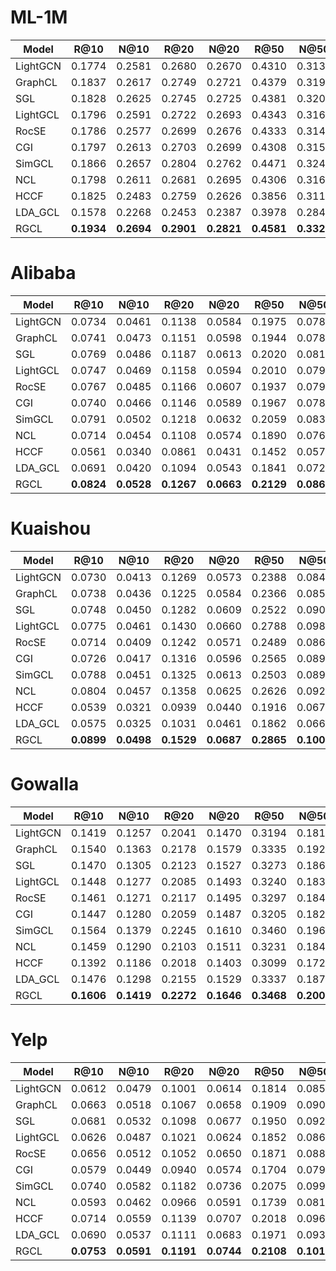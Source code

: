 # ML-1M

| Model    | R@10        | N@10        | R@20        | N@20        | R@50        | N@50        |
| -------- | ----------- | ----------- | ----------- | ----------- | ----------- | ----------- |
| LightGCN | 0.1774      | 0.2581      | 0.2680      | 0.2670      | 0.4310      | 0.3137      |
| GraphCL  | 0.1837      | 0.2617      | 0.2749      | 0.2721      | 0.4379      | 0.3196      |
| SGL      | 0.1828      | 0.2625      | 0.2745      | 0.2725      | 0.4381      | 0.3202      |
| LightGCL | 0.1796      | 0.2591      | 0.2722      | 0.2693      | 0.4343      | 0.3162      |
| RocSE    | 0.1786      | 0.2577      | 0.2699      | 0.2676      | 0.4333      | 0.3149      |
| CGI      | 0.1797      | 0.2613      | 0.2703      | 0.2699      | 0.4308      | 0.3158      |
| SimGCL   | 0.1866      | 0.2657      | 0.2804      | 0.2762      | 0.4471      | 0.3246      |
| NCL      | 0.1798      | 0.2611      | 0.2681      | 0.2695      | 0.4306      | 0.3162      |
| HCCF     | 0.1825      | 0.2483      | 0.2759      | 0.2626      | 0.3856      | 0.3119      |
| LDA_GCL  | 0.1578      | 0.2268      | 0.2453      | 0.2387      | 0.3978      | 0.2840      |
| RGCL     | **0.1934** | **0.2694** | **0.2901** | **0.2821** | **0.4581** | **0.3321** |

# Alibaba

| Model    | R@10        | N@10        | R@20        | N@20        | R@50        | N@50        |
| -------- | ----------- | ----------- | ----------- | ----------- | ----------- | ----------- |
| LightGCN | 0.0734      | 0.0461      | 0.1138      | 0.0584      | 0.1975      | 0.0784      |
| GraphCL  | 0.0741      | 0.0473      | 0.1151      | 0.0598      | 0.1944      | 0.0787      |
| SGL      | 0.0769      | 0.0486      | 0.1187      | 0.0613      | 0.2020      | 0.0812      |
| LightGCL | 0.0747      | 0.0469      | 0.1158      | 0.0594      | 0.2010      | 0.0798      |
| RocSE    | 0.0767      | 0.0485      | 0.1166      | 0.0607      | 0.1937      | 0.0792      |
| CGI      | 0.0740      | 0.0466      | 0.1146      | 0.0589      | 0.1967      | 0.0786      |
| SimGCL   | 0.0791      | 0.0502      | 0.1218      | 0.0632      | 0.2059      | 0.0834      |
| NCL      | 0.0714      | 0.0454      | 0.1108      | 0.0574      | 0.1890      | 0.0761      |
| HCCF     | 0.0561      | 0.0340      | 0.0861      | 0.0431      | 0.1452      | 0.0572      |
| LDA_GCL  | 0.0691      | 0.0420      | 0.1094      | 0.0543      | 0.1841      | 0.0723      |
| RGCL     | **0.0824** | **0.0528** | **0.1267** | **0.0663** | **0.2129** | **0.0869** |

# Kuaishou

| Model    | R@10        | N@10        | R@20        | N@20        | R@50        | N@50        |
| -------- | ----------- | ----------- | ----------- | ----------- | ----------- | ----------- |
| LightGCN | 0.0730      | 0.0413      | 0.1269      | 0.0573      | 0.2388      | 0.0840      |
| GraphCL  | 0.0738      | 0.0436      | 0.1225      | 0.0584      | 0.2366      | 0.0854      |
| SGL      | 0.0748      | 0.0450      | 0.1282      | 0.0609      | 0.2522      | 0.0902      |
| LightGCL | 0.0775      | 0.0461      | 0.1430      | 0.0660      | 0.2788      | 0.0980      |
| RocSE    | 0.0714      | 0.0409      | 0.1242      | 0.0571      | 0.2489      | 0.0866      |
| CGI      | 0.0726      | 0.0417      | 0.1316      | 0.0596      | 0.2565      | 0.0891      |
| SimGCL   | 0.0788      | 0.0451      | 0.1325      | 0.0613      | 0.2503      | 0.0897      |
| NCL      | 0.0804      | 0.0457      | 0.1358      | 0.0625      | 0.2626      | 0.0925      |
| HCCF     | 0.0539      | 0.0321      | 0.0939      | 0.0440      | 0.1916      | 0.0672      |
| LDA_GCL  | 0.0575      | 0.0325      | 0.1031      | 0.0461      | 0.1862      | 0.0661      |
| RGCL     | **0.0899** | **0.0498** | **0.1529** | **0.0687** | **0.2865** | **0.1005** |

# Gowalla

| Model    | R@10        | N@10        | R@20        | N@20        | R@50        | N@50        |
| -------- | ----------- | ----------- | ----------- | ----------- | ----------- | ----------- |
| LightGCN | 0.1419      | 0.1257      | 0.2041      | 0.1470      | 0.3194      | 0.1810      |
| GraphCL  | 0.1540      | 0.1363      | 0.2178      | 0.1579      | 0.3335      | 0.1922      |
| SGL      | 0.1470      | 0.1305      | 0.2123      | 0.1527      | 0.3273      | 0.1867      |
| LightGCL | 0.1448      | 0.1277      | 0.2085      | 0.1493      | 0.3240      | 0.1835      |
| RocSE    | 0.1461      | 0.1271      | 0.2117      | 0.1495      | 0.3297      | 0.1845      |
| CGI      | 0.1447      | 0.1280      | 0.2059      | 0.1487      | 0.3205      | 0.1826      |
| SimGCL   | 0.1564      | 0.1379      | 0.2245      | 0.1610      | 0.3460      | 0.1969      |
| NCL      | 0.1459      | 0.1290      | 0.2103      | 0.1511      | 0.3231      | 0.1845      |
| HCCF     | 0.1392      | 0.1186      | 0.2018      | 0.1403      | 0.3099      | 0.1726      |
| LDA_GCL  | 0.1476      | 0.1298      | 0.2155      | 0.1529      | 0.3337      | 0.1879      |
| RGCL     | **0.1606** | **0.1419** | **0.2272** | **0.1646** | **0.3468** | **0.2000** |

# Yelp

| Model    | R@10        | N@10        | R@20        | N@20        | R@50        | N@50                    |
| -------- | ----------- | ----------- | ----------- | ----------- | ----------- | ----------------------- |
| LightGCN | 0.0612      | 0.0479      | 0.1001      | 0.0614      | 0.1814      | 0.0850                  |
| GraphCL  | 0.0663      | 0.0518      | 0.1067      | 0.0658      | 0.1909      | 0.0903                  |
| SGL      | 0.0681      | 0.0532      | 0.1098      | 0.0677      | 0.1950      | 0.0925                  |
| LightGCL | 0.0626      | 0.0487      | 0.1021      | 0.0624      | 0.1852      | 0.0865                  |
| RocSE    | 0.0656      | 0.0512      | 0.1052      | 0.0650      | 0.1871      | 0.0888                  |
| CGI      | 0.0579      | 0.0449      | 0.0940      | 0.0574      | 0.1704      | 0.0796                  |
| SimGCL   | 0.0740      | 0.0582      | 0.1182      | 0.0736      | 0.2075      | 0.0995                  |
| NCL      | 0.0593      | 0.0462      | 0.0966      | 0.0591      | 0.1739      | 0.0816                  |
| HCCF     | 0.0714      | 0.0559      | 0.1139      | 0.0707      | 0.2018      | 0.0963                  |
| LDA_GCL  | 0.0690      | 0.0537      | 0.1111      | 0.0683      | 0.1971      | 0.0934                  |
| RGCL     | **0.0753** | **0.0591** | **0.1191** | **0.0744** | **0.2108** | **0.1010** |
